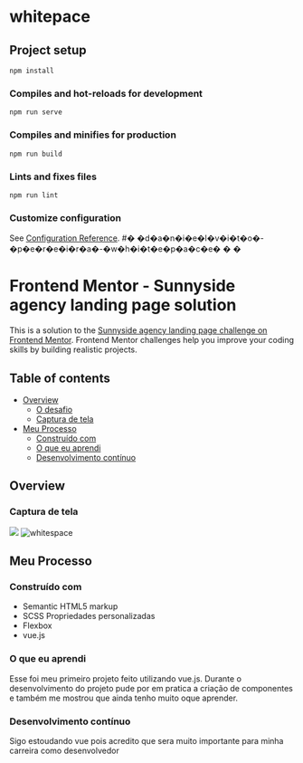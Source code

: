 # whitepace

## Project setup
```
npm install
```

### Compiles and hot-reloads for development
```
npm run serve
```

### Compiles and minifies for production
```
npm run build
```

### Lints and fixes files
```
npm run lint
```

### Customize configuration
See [Configuration Reference](https://cli.vuejs.org/config/).
#� �d�a�n�i�e�l�v�i�t�o�-�p�e�r�e�i�r�a�-�w�h�i�t�e�p�a�c�e�
�
�


# Frontend Mentor - Sunnyside agency landing page solution

This is a solution to the [Sunnyside agency landing page challenge on Frontend Mentor](https://www.frontendmentor.io/challenges/sunnyside-agency-landing-page-7yVs3B6ef). Frontend Mentor challenges help you improve your coding skills by building realistic projects.

## Table of contents

- [Overview](#overview)
  - [O desafio](#o-desafio)
  - [Captura de tela](#Capturadetela)
- [Meu Processo](#Meu-processo)
  - [Construído com](#Construído-com)
  - [O que eu aprendi](#Oque-eu-aprendi)
  - [Desenvolvimento contínuo](#Desenvolvimento-contínuo)



## Overview

### Captura de tela

![](./src/)
![whitespace](https://user-images.githubusercontent.com/64044840/214328184-e30262ae-8821-4bd6-af62-cc831c72e1b5.png)


## Meu Processo

### Construído com

- Semantic HTML5 markup
- SCSS Propriedades personalizadas
- Flexbox
- vue.js

### O que eu aprendi

Esse foi meu primeiro projeto feito utilizando vue.js. Durante o desenvolvimento do projeto pude por em pratica a criação de componentes e também me mostrou que ainda tenho muito oque aprender.


### Desenvolvimento contínuo

Sigo estoudando vue pois acredito que sera muito importante para minha carreira como desenvolvedor 





